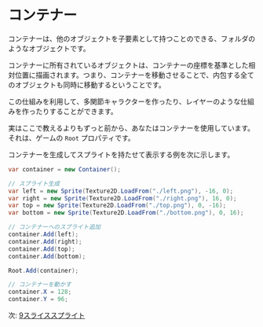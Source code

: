 # コンテナー

コンテナーは、他のオブジェクトを子要素として持つことのできる、フォルダのようなオブジェクトです。

コンテナーに所有されているオブジェクトは、コンテナーの座標を基準とした相対位置に描画されます。つまり、コンテナーを移動させることで、内包する全てのオブジェクトも同時に移動するということです。

この仕組みを利用して、多関節キャラクターを作ったり、レイヤーのような仕組みを作ったりすることができます。

実はここで教えるよりもずっと前から、あなたはコンテナーを使用しています。それは、ゲームの `Root` プロパティです。

コンテナーを生成してスプライトを持たせて表示する例を次に示します。

```cs
var container = new Container();

// スプライト生成
var left = new Sprite(Texture2D.LoadFrom("./left.png"), -16, 0);
var right = new Sprite(Texture2D.LoadFrom("./right.png"), 16, 0);
var top = new Sprite(Texture2D.LoadFrom("./top.png"), 0, -16);
var bottom = new Sprite(Texture2D.LoadFrom("./bottom.png"), 0, 16);

// コンテナーへのスプライト追加
container.Add(left);
container.Add(right);
container.Add(top);
container.Add(bottom);

Root.Add(container);

// コンテナーを動かす
container.X = 128;
container.Y = 96;
```

次: [9スライススプライト](./9slice.md)
